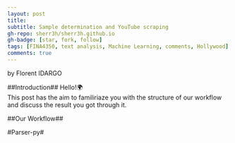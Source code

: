 ```yaml
---
layout: post
title: 
subtitle: Sample determination and YouTube scraping
gh-repo: sherr3h/sherr3h.github.io
gh-badge: [star, fork, follow]
tags: [FINA4350, text analysis, Machine Learning, comments, Hollywood]
comments: true
---
```

by Florent IDARGO

##Introduction##
Hello!🌍<br />
This post has the aim to familiriaze you with the structure of our workflow and discuss the result you got through it.

##Our Workflow##

#Parser-py#
